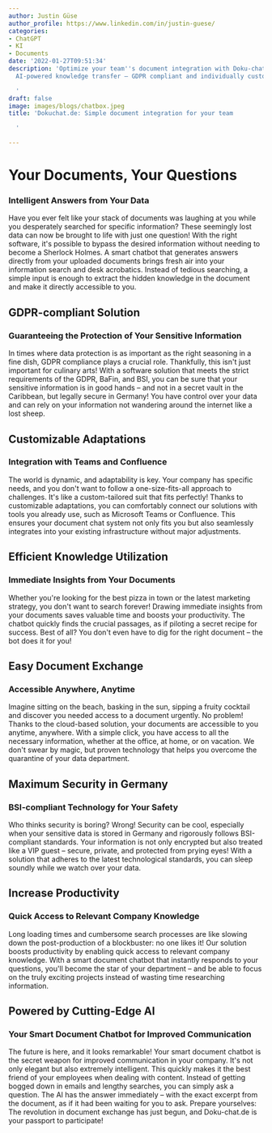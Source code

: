 ```yaml
---
author: Justin Güse
author_profile: https://www.linkedin.com/in/justin-guese/
categories:
- ChatGPT
- KI
- Documents
date: '2022-01-27T09:51:34'
description: 'Optimize your team''s document integration with Doku-chat.de! Leverage
  AI-powered knowledge transfer – GDPR compliant and individually customizable.

  '
draft: false
image: images/blogs/chatbox.jpeg
title: 'Dokuchat.de: Simple document integration for your team

  '

---
```

# Your Documents, Your Questions

### Intelligent Answers from Your Data

Have you ever felt like your stack of documents was laughing at you while you desperately searched for specific information?  These seemingly lost data can now be brought to life with just one question! With the right software, it's possible to bypass the desired information without needing to become a Sherlock Holmes. A smart chatbot that generates answers directly from your uploaded documents brings fresh air into your information search and desk acrobatics. Instead of tedious searching, a simple input is enough to extract the hidden knowledge in the document and make it directly accessible to you.

## GDPR-compliant Solution

### Guaranteeing the Protection of Your Sensitive Information

In times where data protection is as important as the right seasoning in a fine dish, GDPR compliance plays a crucial role. Thankfully, this isn't just important for culinary arts! With a software solution that meets the strict requirements of the GDPR, BaFin, and BSI, you can be sure that your sensitive information is in good hands – and not in a secret vault in the Caribbean, but legally secure in Germany! You have control over your data and can rely on your information not wandering around the internet like a lost sheep.

## Customizable Adaptations

### Integration with Teams and Confluence

The world is dynamic, and adaptability is key. Your company has specific needs, and you don't want to follow a one-size-fits-all approach to challenges. It's like a custom-tailored suit that fits perfectly! Thanks to customizable adaptations, you can comfortably connect our solutions with tools you already use, such as Microsoft Teams or Confluence. This ensures your document chat system not only fits you but also seamlessly integrates into your existing infrastructure without major adjustments.

## Efficient Knowledge Utilization

### Immediate Insights from Your Documents

Whether you're looking for the best pizza in town or the latest marketing strategy, you don't want to search forever!  Drawing immediate insights from your documents saves valuable time and boosts your productivity. The chatbot quickly finds the crucial passages, as if piloting a secret recipe for success. Best of all? You don't even have to dig for the right document – the bot does it for you!

## Easy Document Exchange

### Accessible Anywhere, Anytime

Imagine sitting on the beach, basking in the sun, sipping a fruity cocktail and discover you needed access to a document urgently. No problem!  Thanks to the cloud-based solution, your documents are accessible to you anytime, anywhere. With a simple click, you have access to all the necessary information, whether at the office, at home, or on vacation. We don't swear by magic, but proven technology that helps you overcome the quarantine of your data department.


## Maximum Security in Germany

### BSI-compliant Technology for Your Safety

Who thinks security is boring? Wrong! Security can be cool, especially when your sensitive data is stored in Germany and rigorously follows BSI-compliant standards. Your information is not only encrypted but also treated like a VIP guest – secure, private, and protected from prying eyes! With a solution that adheres to the latest technological standards, you can sleep soundly while we watch over your data.

## Increase Productivity

### Quick Access to Relevant Company Knowledge

Long loading times and cumbersome search processes are like slowing down the post-production of a blockbuster: no one likes it! Our solution boosts productivity by enabling quick access to relevant company knowledge. With a smart document chatbot that instantly responds to your questions, you'll become the star of your department – and be able to focus on the truly exciting projects instead of wasting time researching information.


## Powered by Cutting-Edge AI

### Your Smart Document Chatbot for Improved Communication

The future is here, and it looks remarkable! Your smart document chatbot is the secret weapon for improved communication in your company. It's not only elegant but also extremely intelligent. This quickly makes it the best friend of your employees when dealing with content. Instead of getting bogged down in emails and lengthy searches, you can simply ask a question. The AI has the answer immediately – with the exact excerpt from the document, as if it had been waiting for you to ask. Prepare yourselves: The revolution in document exchange has just begun, and Doku-chat.de is your passport to participate!
